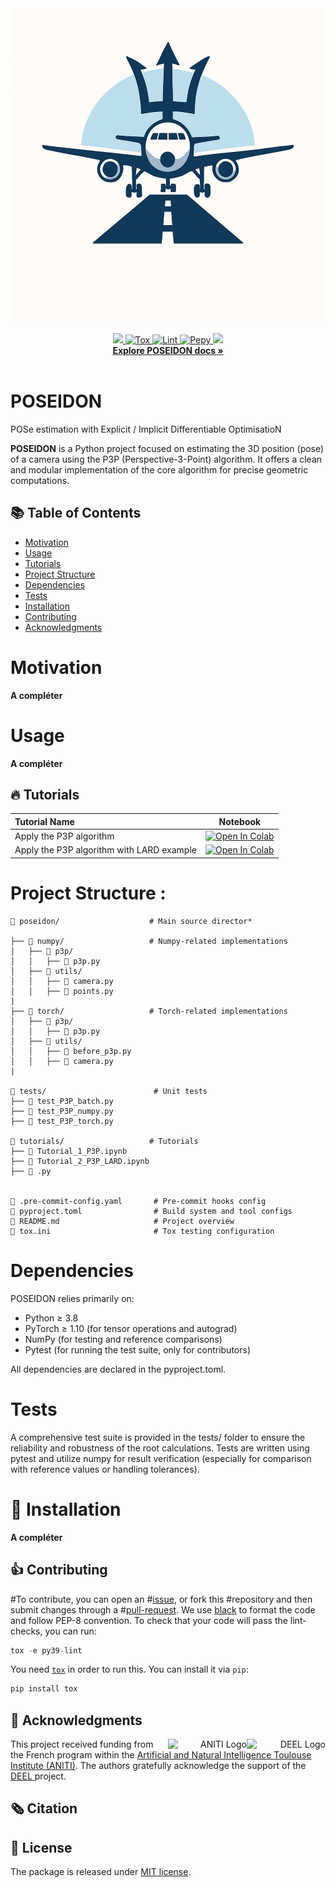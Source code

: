 <div align="center">
        <picture>
                <source media="(prefers-color-scheme: dark)" srcset="./docs/assets/logo_provisoire.png">
                <source media="(prefers-color-scheme: light)" srcset="./docs/assets/logo_provisoire.png">
                <img alt="Library Banner" src="./docs/assets/logo_provisoire.png" width="500" height="500">
        </picture>
</div>

<br>

<div align="center">
  <a href="#">
        <img src="https://img.shields.io/badge/Python-%E2%89%A53.9-efefef">
    </a>
    <a href="https://github.com/Pruneeuh/POSEIDON/actions/workflows/python-tests.yml">
        <img alt="Tox" src="https://github.com/Pruneeuh/POSEIDON/actions/workflows/python-tests.yml/badge.svg">
    </a>
    <a href="https://github.com/Pruneeuh/POSEIDON/actions/workflows/python-linter.yml">
        <img alt="Lint" src="https://github.com/Pruneeuh/POSEIDON/actions/workflows/python-linter.yml/badge.svg">
    </a>
    <a href="https://pepy.tech/project/poseidon">
        <img alt="Pepy" src="https://static.pepy.tech/badge/poseidon_torch">
    </a>
    <a href="#">
        <img src="https://img.shields.io/badge/License-MIT-efefef">
    </a>
    <br>
    <a href="https://Pruneeuh.github.io/POSEIDON/"><strong>Explore POSEIDON docs »</strong></a>
</div>
<br>

# POSEIDON
POSe estimation with Explicit / Implicit Differentiable OptimisatioN

**POSEIDON** is a Python project focused on estimating the 3D position (pose) of a camera using the P3P (Perspective-3-Point) algorithm. It offers a clean and modular implementation of the core algorithm for precise geometric computations.

## 📚 Table of Contents
- [Motivation](#motivation)
- [Usage](#usage)
- [Tutorials](#-tutorials)
- [Project Structure](#project-structure)
- [Dependencies](#dependencies)
- [Tests](#tests)
- [Installation](#-installation)
- [Contributing](#-contributing)
- [Acknowledgments](#-acknowledgments)

# Motivation
**A compléter**

# Usage
**A compléter**

## 🔥 Tutorials

| **Tutorial Name**           | Notebook                                                                                                                                                           |
| :-------------------------- | :----------------------------------------------------------------------------------------------------------------------------------------------------------------: |
| Apply the P3P algorithm | [![Open In Colab](https://colab.research.google.com/assets/colab-badge.svg)](https://colab.research.google.com/github/Pruneeuh/POSEIDON/blob/main/tutorials/Tutorial_1_P3P.ipynb)            |
| Apply the P3P algorithm with LARD example | [![Open In Colab](https://colab.research.google.com/assets/colab-badge.svg)](https://colab.research.google.com/github/Pruneeuh//POSEIDON/blob/main/tutorials/Tutorial_2.ipynb)            |


# Project Structure :
```
📂 poseidon/                    # Main source director*

├── 📁 numpy/                   # Numpy-related implementations
│   ├── 📁 p3p/
│   │   ├── 📄 p3p.py
│   ├── 📁 utils/
│   │   ├── 📄 camera.py
│   │   ├── 📄 points.py
|
├── 📁 torch/                   # Torch-related implementations
│   ├── 📁 p3p/
│   │   ├── 📄 p3p.py
│   ├── 📁 utils/
│   │   ├── 📄 before_p3p.py
│   │   ├── 📄 camera.py
|

📂 tests/                        # Unit tests
├── 📄 test_P3P_batch.py
├── 📄 test_P3P_numpy.py
├── 📄 test_P3P_torch.py

📂 tutorials/                   # Tutorials
├── 📄 Tutorial_1_P3P.ipynb
├── 📄 Tutorial_2_P3P_LARD.ipynb
├── 📄 .py


📄 .pre-commit-config.yaml       # Pre-commit hooks config
📄 pyproject.toml                # Build system and tool configs
📄 README.md                     # Project overview
📄 tox.ini                       # Tox testing configuration
```
# Dependencies
POSEIDON relies primarily on:
  - Python ≥ 3.8
  - PyTorch ≥ 1.10 (for tensor operations and autograd)
  - NumPy (for testing and reference comparisons)
  - Pytest (for running the test suite, only for contributors)

All dependencies are declared in the pyproject.toml.

# Tests
A comprehensive test suite is provided in the tests/ folder to ensure the reliability and robustness of the root calculations.
Tests are written using pytest and utilize numpy for result verification (especially for comparison with reference values or handling tolerances).

# 🚀 Installation
**A compléter**


## 👍 Contributing

#To contribute, you can open an
#[issue](https://github.com/Pruneeuh/POSEIDON/issues), or fork this
#repository and then submit changes through a
#[pull-request](https://github.com/Pruneeuh/POSEIDON/pulls).
We use [black](https://pypi.org/project/black/) to format the code and follow PEP-8 convention.
To check that your code will pass the lint-checks, you can run:

```python
tox -e py39-lint
```

You need [`tox`](https://tox.readthedocs.io/en/latest/) in order to
run this. You can install it via `pip`:

```python
pip install tox
```

## 🙏 Acknowledgments

<div align="right">
  <picture>
    <source media="(prefers-color-scheme: dark)" srcset="https://share.deel.ai/apps/theming/image/logo?useSvg=1&v=10"  width="25%" align="right">
    <source media="(prefers-color-scheme: light)" srcset="https://www.deel.ai/wp-content/uploads/2021/05/logo-DEEL.png"  width="25%" align="right">
    <img alt="DEEL Logo" src="https://www.deel.ai/wp-content/uploads/2021/05/logo-DEEL.png" width="25%" align="right">
  </picture>
  <picture>
    <img alt="ANITI Logo" src="https://aniti.univ-toulouse.fr/wp-content/uploads/2023/06/Capture-decran-2023-06-26-a-09.59.26-1.png" width="25%" align="right">
  </picture>
</div>
This project received funding from the French program within the <a href="https://aniti.univ-toulouse.fr/">Artificial and Natural Intelligence Toulouse Institute (ANITI)</a>. The authors gratefully acknowledge the support of the <a href="https://www.deel.ai/"> DEEL </a> project.


## 🗞️ Citation



## 📝 License

The package is released under <a href="https://choosealicense.com/licenses/mit"> MIT license</a>.
